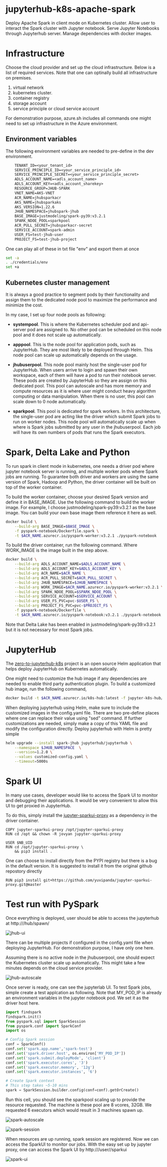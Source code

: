 # jupyterhub-k8s-apache-spark
Deploy Apache Spark in client mode on Kubernetes cluster. 
Allow user to interact the Spark cluster with Jupyter notebook. 
Serve Jupyter Notebooks through Jupyterhub server. 
Manage dependencies with docker images.

# Infrastructure
Choose the cloud provider and set up the cloud infrastructure. Below is a list of required services. Note that one can optinally build all infrastructure on premises.  

1. virtual network
2. kubernetes cluster. 
3. container registry
4. storage account
5. service principle or cloud service account

For demonstration purpose, azure.sh includes all commands one might need to set up infrastructure in the Azure environment. 

## Environment variables
The following environment variables are needed to pre-define in the dev environment. 

```txt
    TENANT_ID=<your_tenant_id>
    SERVICE_PRINCIPLE_ID=<your_service_principle_id>
    SERVICE_PRINCIPLE_SECRET=<your_service_principle_secret>
    ADLS_ACCOUNT_NAME=<adls_account_name>
    ADLS_ACCOUNT_KEY=<adls_account_sharekey>
    RESOURCE_GROUP=JHUB-SPARK
    VNET_NAME=AKS-VNET
    ACR_NAME=jhubsparkacr
    AKS_NAME=jhubsparkaks
    AKS_VERSION=1.22.6
    JHUB_NAMESPACE=jhubspark-jhub
    BASE_IMAGE=justmodeling/spark-py39:v3.2.1
    SPARK_NDOE_POOL=sparkpool
    ACR_PULL_SECRET=jhubsparkacr-secret
    SERVICE_ACCOUNT=spark-admin
    USER_FS=test-jhub-user
    PROJECT_FS=test-jhub-project
```

One can play all of these in txt file "env" and export them at once

```bash
set -a
. ./credentials/env
set +a
```

## Kubernetes cluster management
It is always a good practice to segment pods by their functionality and assign them to the dedicated node pool to maximize the performance and minimize the cost. 

In my case, I set up four node pools as following:
* **systempool**. This is where the Kubernetes scheduler pod and api-server pod are assigned to. No other pod can be scheduled on this node pool and it does not scale up automatically.

* **apppool**. This is the node pool for application pods, such as JupyterHub. They are most likely to be deployed through Helm. This node pool can scale up automatically depends on the usage.

* **jhubuserpool**. This node pool mainly host the single-user pod for JupyterHub. When users arrive to login and spawn their own workspace, each of them will have a pod to run their notebook server. These pods are created by JupyterHub so they are assign on this dedicated pool. This pool can autoscale and has more memory and compute resources as it is where user might conduct heavy algorithm computing or data manipulation. When there is no user, this pool can scale down to 0 node automatically. 

* **sparkpool**. This pool is dedicated for spark workers. In this architecture, the single-user pod are acting like the driver which submit Spark jobs to run on worker nodes. This node pool will automatically scale up when where is Spark jobs submitted by any user in the jhubuserpool. Each job will have its own numbers of pods that runs the Spark executors.


# Spark, Delta Lake and Python
To run spark in client mode in kubernetes, one needs a driver pod where jupyter notebook server is running, and multiple worker pods where Spark jobs are running. To guarantee both driver and workers are using the same version of Spark, Hadoop and Python, the driver container will be built on top of the worker container. 

To build the worker container, choose your desired Spark version and define it in BASE_IMAGE. Use the following command to build the worker image. For example, I choose justmodeling/spark-py39:v3.2.1 as the base image. You can build your own base image them reference it here as well.

```bash
docker build \
	--build-arg BASE_IMAGE=$BASE_IMAGE \
	-f pyspark-notebook/Dockerfile.spark \
	-t $ACR_NAME.azurecr.io/pyspark-worker:v3.2.1 ./pyspark-notebook
```

To build the driver container, run the following command. Where WORK_IMAGE is the image built in the step above.

```bash
docker build \
	--build-arg ADLS_ACCOUNT_NAME=$ADLS_ACCOUNT_NAME \
	--build-arg ADLS_ACCOUNT_KEY=$ADLS_ACCOUNT_KEY \
	--build-arg ACR_NAME=$ACR_NAME \
	--build-arg ACR_PULL_SECRET=$ACR_PULL_SECRET \
	--build-arg JHUB_NAMESPACE=$JHUB_NAMESPACE \
	--build-arg WORK_IMAGE=$ACR_NAME.azurecr.io/pyspark-worker:v3.2.1 \
	--build-arg SPARK_NDOE_POOL=$SPARK_NDOE_POOL \
	--build-arg SERVICE_ACCOUNT=$SERVICE_ACCOUNT \
	--build-arg USER_FS_PVC=pvc-$USER_FS \
	--build-arg PROJECT_FS_PVC=pvc-$PROJECT_FS \
	-f pyspark-notebook/Dockerfile \
	-t $ACR_NAME.azurecr.io/pyspark-notebook:v3.2.1 ./pyspark-notebook
```

Note that Delta Lake has been enabled in justmodeling/spark-py39:v3.2.1 but it is not necessary for most Spark jobs. 

# JupyterHub
The [zero-to-jupyterhub-k8s](https://zero-to-jupyterhub.readthedocs.io/en/latest/) project is an open source Helm application that helps deploy JupyterHub on Kubernetes automatically. 

One might need to customize the hub image if any dependencies are needed to enable third party authentication plugin. To build a customized hub image, run the following command,

```bash
docker build -t $ACR_NAME.azurecr.io/k8s-hub:latest -f jupyter-k8s-hub/Dockerfile ./jupyter-k8s-hub
```

When deploying jupyterhub using Helm, make sure to include the customized images in the config.yaml file. There are two pre-define places where one can replace their value using "sed" command. If further customizations are needed, simply make a copy of this YAML file and modify the configuration directly. Deploy jupyterhub with Helm is pretty simple

```bash
helm upgrade --install spark-jhub jupyterhub/jupyterhub \
	--namespace $JHUB_NAMESPACE  \
	--version=1.2.0 \
	--values customized-config.yaml \
	--timeout=5000s
```

# Spark UI
In many use cases, developer would like to access the Spark UI to monitor and debugging their applications. It would be very convenient to allow this UI to get proxied in JupyterHub.

To do this, simply install the [jupyter-sparkui-proxy](https://github.com/yuvipanda/jupyter-sparkui-proxy) as a dependency in the driver container.

```docker
COPY jupyter-sparkui-proxy /opt/jupyter-sparkui-proxy
RUN cd /opt && chown -R jovyan jupyter-sparkui-proxy

USER $NB_UID
RUN cd /opt/jupyter-sparkui-proxy \
    && pip3 install .
```

One can choose to install directly from the PYPI registry but there is a bug in the default version. It is suggested to install it from the original github repostory directly

```docker
RUN pip3 install git+https://github.com/yuvipanda/jupyter-sparkui-proxy.git@master
```

# Test run with PySpark
Once everything is deployed, user should be able to access the jupyterhub at http://<IP-Address>/hub/spawn/<User-Name> 

![jhub-ui](images/jhub-ui.png)

There can be multiple projects if configured in the config.yaml file when deploying JupyterHub. For demonstration purpose, I have only one here. 

Assuming there is no active node in the jhubuserpool, one should expect the Kubernetes cluster scale up automatically. This might take a few minutes depends on the cloud service provider.

![jhub-autoscale](images/jhub-autoscale.png)

Once server is ready, one can see the jupyterlab UI. To test Spark jobs, simple create a test applcation as following. Note that MY_POD_IP is already an environment variables in the jupyter notebook pod. We set it as the driver host here.

```python
import findspark
findspark.init()
from pyspark.sql import SparkSession
from pyspark.conf import SparkConf
import os

# Config Spark session
conf = SparkConf()
conf.set('spark.app.name','spark-test')
conf.set('spark.driver.host', os.environ['MY_POD_IP'])
conf.set('spark.submit.deployMode', 'client')
conf.set('spark.executor.cores', '3')
conf.set('spark.executor.memory', '12g')
conf.set('spark.executor.instances', '6')

# Create Spark context
# This step takes ~5-10 mins
spark = SparkSession.builder.config(conf=conf).getOrCreate()
```

Run this cell, you should see the sparkpool scaling up to provide the resource requested. The machine is these pool are 8 vcores, 32GB. We requested 6 executors which would result in 3 machines spawn up.

![spark-autoscale](images/spark-autoscale.png)

![spark-session](images/spark-session.png)

When resources are up running, spark session are registered. Now we can access the SparkUI to monitor our jobs. With the easy set up by jupyter proxy, one can access the Spark UI by http://<IP-Address>/user/<User-Name>/sparkui

![spark-ui](images/spark-ui.png)





















